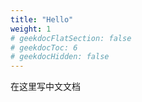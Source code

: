 ```yaml
---
title: "Hello"
weight: 1
# geekdocFlatSection: false
# geekdocToc: 6
# geekdocHidden: false
---
```


在这里写中文文档

